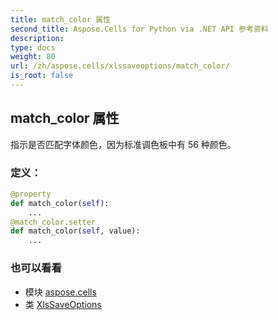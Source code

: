 ```yaml
---
title: match_color 属性
second_title: Aspose.Cells for Python via .NET API 参考资料
description:
type: docs
weight: 80
url: /zh/aspose.cells/xlssaveoptions/match_color/
is_root: false
---
```

## match_color 属性

指示是否匹配字体颜色，因为标准调色板中有 56 种颜色。
### 定义：
```python
@property
def match_color(self):
    ...
@match_color.setter
def match_color(self, value):
    ...
```

### 也可以看看
* 模块 [aspose.cells](../../)
* 类 [XlsSaveOptions](/cells/python-net/zh/aspose.cells/xlssaveoptions)

